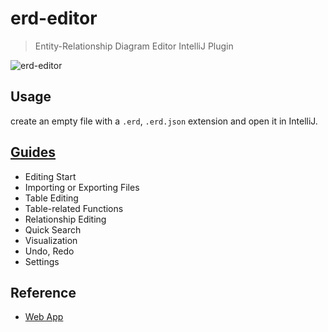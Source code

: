 <!-- Plugin description -->
# erd-editor

> Entity-Relationship Diagram Editor IntelliJ Plugin

![erd-editor](https://github.com/dineug/erd-editor/blob/main/img/erd-editor-intellij.png?raw=true)

## Usage

create an empty file with a `.erd`, `.erd.json` extension and open it in IntelliJ.

## [Guides](https://docs.erd-editor.io/docs/category/guides)

- Editing Start
- Importing or Exporting Files
- Table Editing
- Table-related Functions
- Relationship Editing
- Quick Search
- Visualization
- Undo, Redo
- Settings

## Reference

- [Web App](https://erd-editor.io)
<!-- Plugin description end -->
